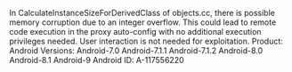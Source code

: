 In CalculateInstanceSizeForDerivedClass of objects.cc, there is possible memory corruption due to an integer overflow. This could lead to remote code execution in the proxy auto-config with no additional execution privileges needed. User interaction is not needed for exploitation. Product: Android Versions: Android-7.0 Android-7.1.1 Android-7.1.2 Android-8.0 Android-8.1 Android-9 Android ID: A-117556220